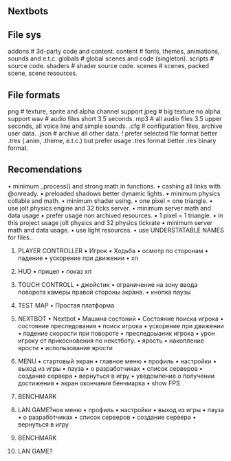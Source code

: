 ## Nextbots
## File sys
addons # 3d-party code and content.
content # fonts, themes, animations, sounds and e.t.c.
globals # global scenes and code (singleton).
scripts # source code.
shaders # shader source code.
scenes # scenes, packed scene, scene resources.


## File formats
png # texture, sprite and alpha channel support
jpeg # big texture no alpha support
wav # audio files short 3.5 seconds.
mp3 # all audio files 3.5 upper seconds, all voice line and simple sounds.
.cfg # configuration files, archive user data.
.json # archive all other data.
! prefer selected file format better .tres (.anim, .theme, е.t.c.) but prefer usage .tres format better .res binary format.


## Recomendations
• minimum _process() and strong math in functions.
• cashing all links with @onready.
• preloaded shadows better dynamic lights.
• minimum physics collable and math.
• minimum shader using.
• one pixel = one triangle.
• use jolt physics engine and 32 ticks server.
• minimum server math and data usage
• prefer usage non archived resources.
• 1 pixel = 1 triangle.
• in this project usage jolt physics and 32 physics tickrate
• minimum server math and data usage.
• use light resources.
• use UNDERSTATABLE NAMES for files..


1) PLAYER CONTROLLER
• Игрок
• Ходьба
• осмотр по сторонам
• падение
• ускорение при движении
• хп

2) HUD
• прицел
• показ хп

2) TOUCH CONTROLL
• джойстик
• ограничение на зону ввода поворота камеры правой стороны экрана.
• кнопка паузы

2) TEST MAP
• Простая платформа

3) NEXTBOT
• Nextbot
• Машина состоний
• Состояние поиска игрока
• состояние преследования
• поиск игрока
• ускорение при движении
• падение скорости при повороте
• преследоыаник игрока
• урон игроку от прикосновения по некстботу.
• ярость
• накопление ярости
• использование ярости

4) MENU
• стартовый экран
• главное меню
• профиль
• настройки
• выход из игры
• пауза
• о разработчиках
• список серверов
• создание сервера
• вернуться в игру
• уведомление о получении достижения
• экран окончания бенчмарка
• show FPS

5) BENCHMARK

6) LAN GAME?ное меню
• профиль
• настройки
• выход из игры
• пауза
• о разработчиках
• список серверов
• создание сервера
• вернуться в игру

5) BENCHMARK

6) LAN GAME?
